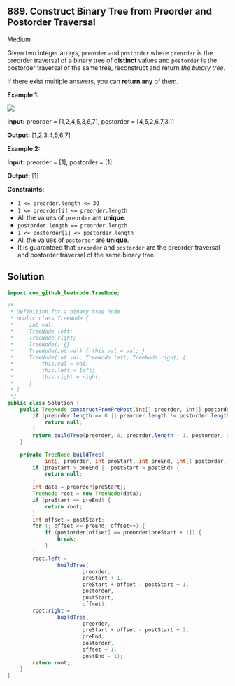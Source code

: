 ## 889\. Construct Binary Tree from Preorder and Postorder Traversal

Medium

Given two integer arrays, `preorder` and `postorder` where `preorder` is the preorder traversal of a binary tree of **distinct** values and `postorder` is the postorder traversal of the same tree, reconstruct and return _the binary tree_.

If there exist multiple answers, you can **return any** of them.

**Example 1:**

![](https://assets.leetcode.com/uploads/2021/07/24/lc-prepost.jpg)

**Input:** preorder = [1,2,4,5,3,6,7], postorder = [4,5,2,6,7,3,1]

**Output:** [1,2,3,4,5,6,7]

**Example 2:**

**Input:** preorder = [1], postorder = [1]

**Output:** [1]

**Constraints:**

*   `1 <= preorder.length <= 30`
*   `1 <= preorder[i] <= preorder.length`
*   All the values of `preorder` are **unique**.
*   `postorder.length == preorder.length`
*   `1 <= postorder[i] <= postorder.length`
*   All the values of `postorder` are **unique**.
*   It is guaranteed that `preorder` and `postorder` are the preorder traversal and postorder traversal of the same binary tree.

## Solution

```java
import com_github_leetcode.TreeNode;

/*
 * Definition for a binary tree node.
 * public class TreeNode {
 *     int val;
 *     TreeNode left;
 *     TreeNode right;
 *     TreeNode() {}
 *     TreeNode(int val) { this.val = val; }
 *     TreeNode(int val, TreeNode left, TreeNode right) {
 *         this.val = val;
 *         this.left = left;
 *         this.right = right;
 *     }
 * }
 */
public class Solution {
    public TreeNode constructFromPrePost(int[] preorder, int[] postorder) {
        if (preorder.length == 0 || preorder.length != postorder.length) {
            return null;
        }
        return buildTree(preorder, 0, preorder.length - 1, postorder, 0, postorder.length - 1);
    }

    private TreeNode buildTree(
            int[] preorder, int preStart, int preEnd, int[] postorder, int postStart, int postEnd) {
        if (preStart > preEnd || postStart > postEnd) {
            return null;
        }
        int data = preorder[preStart];
        TreeNode root = new TreeNode(data);
        if (preStart == preEnd) {
            return root;
        }
        int offset = postStart;
        for (; offset <= preEnd; offset++) {
            if (postorder[offset] == preorder[preStart + 1]) {
                break;
            }
        }
        root.left =
                buildTree(
                        preorder,
                        preStart + 1,
                        preStart + offset - postStart + 1,
                        postorder,
                        postStart,
                        offset);
        root.right =
                buildTree(
                        preorder,
                        preStart + offset - postStart + 2,
                        preEnd,
                        postorder,
                        offset + 1,
                        postEnd - 1);
        return root;
    }
}
```